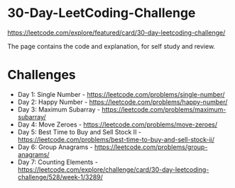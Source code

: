# 30-Day-LeetCoding-Challenge
https://leetcode.com/explore/featured/card/30-day-leetcoding-challenge/

The page contains the code and explanation, for self study and review.

# Challenges
- Day 1: Single Number - https://leetcode.com/problems/single-number/
- Day 2: Happy Number - https://leetcode.com/problems/happy-number/
- Day 3: Maximum Subarray - https://leetcode.com/problems/maximum-subarray/
- Day 4: Move Zeroes - https://leetcode.com/problems/move-zeroes/
- Day 5: Best Time to Buy and Sell Stock II - https://leetcode.com/problems/best-time-to-buy-and-sell-stock-ii/
- Day 6: Group Anagrams - https://leetcode.com/problems/group-anagrams/
- Day 7: Counting Elements - https://leetcode.com/explore/challenge/card/30-day-leetcoding-challenge/528/week-1/3289/
